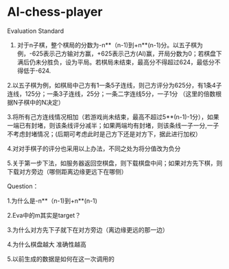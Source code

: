 # AI-chess-player

Evaluation Standard

1. 对于n子棋，整个棋局的分数为-n**（n-1)到+n**(n-1)分。以五子棋为例，-625表示己方输对方赢，+625表示己方(AI)赢，开局分数为0；若棋盘下满后仍未分胜负，设为平局。若棋局未结束，最高分不得超过624，最低分不得低于-624.

2.以五子棋为例，如棋局中己方有1一条5子连线，则己方评分为625分，有1条4子连线，125分；一条3子连线，25分；一条二字连线5分，一子1分 （这里的倍数根据N子棋中的N决定）

3.将所有己方连线情况相加（若游戏尚未结束，最高不超过5**(n-1)-1分），如果一端已有封堵，则该条线评分减半；如果两端均有封堵，则该条线一子一分,一子不考虑封堵情况；(后期可考虑此时是己方下还是对方下，据此进行加权）

4.对对手棋子的评分也采用以上办法，不同之处为将分值改为负分

5.关于第一步下法，如服务器返回空棋盘，则下载棋盘中间；如果对方先下棋，则下载对方旁边（哪侧距离边缘更远下在哪侧）


Question：

  1.为什么是-n**（n-1)到+n**(n-1)
  
  2.Eva中的m其实是target？
  
  3.为什么对方先下子就下在对方旁边（离边缘更远的那一边）
  
  4.为什么棋盘越大 准确性越高
  
  5.以前生成的数据是如何在这一次调用的
